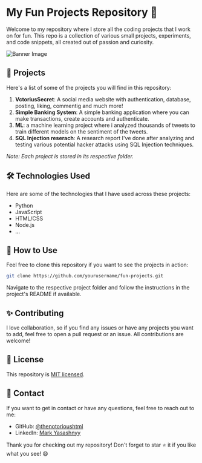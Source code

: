 # My Fun Projects Repository 🎉

Welcome to my repository where I store all the coding projects that I work on for fun. This repo is a collection of various small projects, experiments, and code snippets, all created out of passion and curiosity.

![Banner Image](link-to-banner-image-if-you-have-one)

## 🚀 Projects

Here's a list of some of the projects you will find in this repository:

1. **VctoriusSecret**: A social media website with authentication, database, posting, liking, commentig and much more!
2. **Simple Banking System**: A simple banking application where you can make transactions, create accounts and authenticate.
3. **ML**: a machine learning project where i analyzed thousands of tweets to train different models on the sentiment of the tweets.
4. **SQL Injection reserach**: A research report I've done after analyzing and testing various potential hacker attacks using SQL Injection techniques.

_Note: Each project is stored in its respective folder._

## 🛠️ Technologies Used

Here are some of the technologies that I have used across these projects:

- Python
- JavaScript
- HTML/CSS
- Node.js
- ... 

## 📖 How to Use

Feel free to clone this repository if you want to see the projects in action:

```sh
git clone https://github.com/yourusername/fun-projects.git
```

Navigate to the respective project folder and follow the instructions in the project's README if available.

## ✨ Contributing

I love collaboration, so if you find any issues or have any projects you want to add, feel free to open a pull request or an issue. All contributions are welcome!

## 📄 License

This repository is [MIT licensed](./LICENSE).

## 👋 Contact

If you want to get in contact or have any questions, feel free to reach out to me:

- GitHub: [@thenotorioushtml](https://github.com/thenotorioushtml)
- LinkedIn: [Mark Yasashnyy](https://www.linkedin.com/in/markyasashinyy/)

Thank you for checking out my repository! Don't forget to star ⭐ it if you like what you see! 😄
